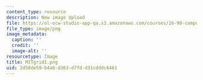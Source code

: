 ```yaml
---
content_type: resource
description: New image Upload
file: https://ol-ocw-studio-app-qa.s3.amazonaws.com/courses/16-90-computational-methods-in-aerospace-engineering-spring-2014/2d58de59b4a6d363d7fdd31cdddc6461_MITgrid1.png
file_type: image/png
image_metadata:
  caption: ''
  credit: ''
  image-alt: ''
resourcetype: Image
title: MITgrid1.png
uid: 2d58de59-b4a6-d363-d7fd-d31cdddc6461
---
```

